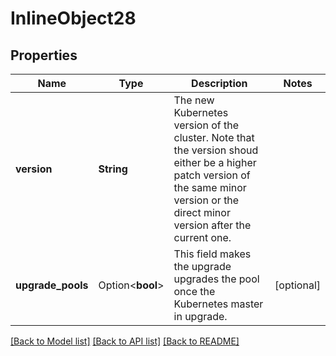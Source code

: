 # InlineObject28

## Properties

Name | Type | Description | Notes
------------ | ------------- | ------------- | -------------
**version** | **String** | The new Kubernetes version of the cluster. Note that the version shoud either be a higher patch version of the same minor version or the direct minor version after the current one. | 
**upgrade_pools** | Option<**bool**> | This field makes the upgrade upgrades the pool once the Kubernetes master in upgrade. | [optional]

[[Back to Model list]](../README.md#documentation-for-models) [[Back to API list]](../README.md#documentation-for-api-endpoints) [[Back to README]](../README.md)


